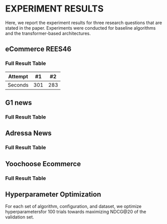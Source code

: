 #  EXPERIMENT RESULTS

Here, we report the experiment results for three research questions that are stated in the paper. Experiments were conducted for baseline algorithms and the transformer-based architectures.

## eCommerce REES46

### Full Result Table


| Attempt | #1  | #2  |
| :---:   | :-: | :-: |
| Seconds | 301 | 283 |
 

## G1 news                                              

### Full Result Table


## Adressa News         

### Full Result Table


## Yoochoose Ecommerce

### Full Result Table


## Hyperparameter Optimization

For each set of algorithm, configuration, and dataset, we optimize hyperparametersfor 100 trials towards maximizing NDCG@20 of the validation set.
